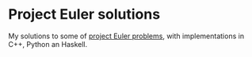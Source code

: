 # Project Euler solutions

My solutions to some of [project Euler problems](https://projecteuler.net/archives), with implementations in C++, Python an Haskell.
